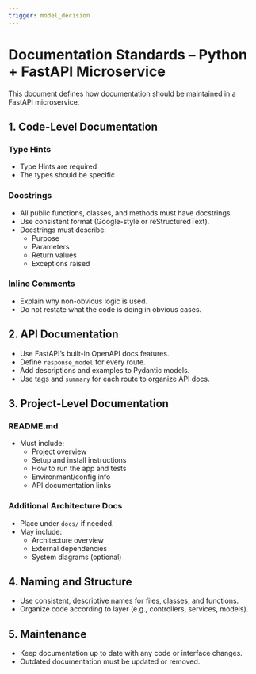 ```yaml
---
trigger: model_decision
---
```


# Documentation Standards – Python + FastAPI Microservice

This document defines how documentation should be maintained in a FastAPI microservice.

## 1. Code-Level Documentation

### Type Hints
- Type Hints are required 
- The types should be specific

### Docstrings

- All public functions, classes, and methods must have docstrings.
- Use consistent format (Google-style or reStructuredText).
- Docstrings must describe:
  - Purpose
  - Parameters
  - Return values
  - Exceptions raised

### Inline Comments

- Explain why non-obvious logic is used.
- Do not restate what the code is doing in obvious cases.

## 2. API Documentation

- Use FastAPI’s built-in OpenAPI docs features.
- Define `response_model` for every route.
- Add descriptions and examples to Pydantic models.
- Use tags and `summary` for each route to organize API docs.

## 3. Project-Level Documentation

### README.md

- Must include:
  - Project overview
  - Setup and install instructions
  - How to run the app and tests
  - Environment/config info
  - API documentation links

### Additional Architecture Docs

- Place under `docs/` if needed.
- May include:
  - Architecture overview
  - External dependencies
  - System diagrams (optional)

## 4. Naming and Structure

- Use consistent, descriptive names for files, classes, and functions.
- Organize code according to layer (e.g., controllers, services, models).

## 5. Maintenance

- Keep documentation up to date with any code or interface changes.
- Outdated documentation must be updated or removed.